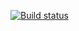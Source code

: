 [![Build status](https://ci.appveyor.com/api/projects/status/7gnl7jng289s1udi?svg=true)](https://ci.appveyor.com/project/evgen-zykova/ci)
